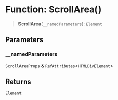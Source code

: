 # Function: ScrollArea()

> **ScrollArea**(`__namedParameters`): `Element`

## Parameters

### \_\_namedParameters

`ScrollAreaProps` & `RefAttributes`\<`HTMLDivElement`\>

## Returns

`Element`
